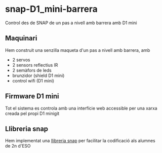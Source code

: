 # snap-D1_mini-barrera
Control des de SNAP de un pas a nivell amb barrera amb D1 mini

## Maquinari
Hem construit una senzilla maqueta d'un pas a nivell amb barrera, amb
* 2 servos 
* 2 sensors reflectius IR
* 2 semàfors de leds
* brunzidor (shield D1 mini)
* control wifi (D1 mini)

## Firmware D1 mini
Tot el sistema es controla amb una interfície web accessible per una xarxa creada pel propi D1 minigit

## Llibreria snap
Hem implementat una [llibreria snap](/SNAP) per facilitar la codificació als alumnes de 2n d'ESO
